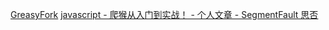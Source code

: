 [GreasyFork](https://link.segmentfault.com/?enc=jodvh7EJICOZMnfdUmRJPQ%3D%3D.Zp8awVE%2Bj3zCO0eJgGjisvExNeCi%2B6EPj6nRHMw3kQ8%3D)
[javascript - 爬猴从入门到实战！ - 个人文章 - SegmentFault 思否](https://segmentfault.com/a/1190000038328999)
